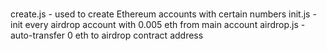 # 

create.js - used to create Ethereum accounts with certain numbers
init.js - init every airdrop account with 0.005 eth from main account
airdrop.js - auto-transfer 0 eth to airdrop contract address
